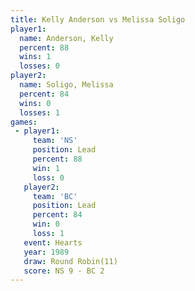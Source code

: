 ```yaml
---
title: Kelly Anderson vs Melissa Soligo
player1:               
  name: Anderson, Kelly
  percent: 88          
  wins: 1              
  losses: 0            
player2:               
  name: Soligo, Melissa
  percent: 84          
  wins: 0              
  losses: 1            
games:
 - player1:        
     team: 'NS'    
     position: Lead
     percent: 88   
     win: 1        
     loss: 0       
   player2:        
     team: 'BC'    
     position: Lead
     percent: 84   
     win: 0        
     loss: 1       
   event: Hearts        
   year: 1989           
   draw: Round Robin(11)
   score: NS 9 - BC 2   
---
```

